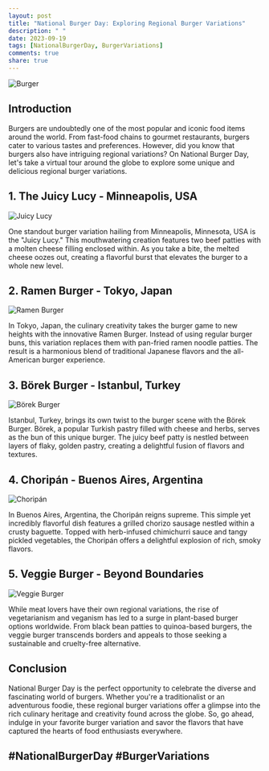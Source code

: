```yaml
---
layout: post
title: "National Burger Day: Exploring Regional Burger Variations"
description: " "
date: 2023-09-19
tags: [NationalBurgerDay, BurgerVariations]
comments: true
share: true
---
```


![Burger](https://source.unsplash.com/1600x900/?burger)

## Introduction

Burgers are undoubtedly one of the most popular and iconic food items around the world. From fast-food chains to gourmet restaurants, burgers cater to various tastes and preferences. However, did you know that burgers also have intriguing regional variations? On National Burger Day, let's take a virtual tour around the globe to explore some unique and delicious regional burger variations.

## 1. The Juicy Lucy - Minneapolis, USA

![Juicy Lucy](https://source.unsplash.com/1600x900/?juicy,lucy)

One standout burger variation hailing from Minneapolis, Minnesota, USA is the "Juicy Lucy." This mouthwatering creation features two beef patties with a molten cheese filling enclosed within. As you take a bite, the melted cheese oozes out, creating a flavorful burst that elevates the burger to a whole new level.

## 2. Ramen Burger - Tokyo, Japan

![Ramen Burger](https://source.unsplash.com/1600x900/?ramen,burger)

In Tokyo, Japan, the culinary creativity takes the burger game to new heights with the innovative Ramen Burger. Instead of using regular burger buns, this variation replaces them with pan-fried ramen noodle patties. The result is a harmonious blend of traditional Japanese flavors and the all-American burger experience.

## 3. Börek Burger - Istanbul, Turkey

![Börek Burger](https://source.unsplash.com/1600x900/?borek,burger)

Istanbul, Turkey, brings its own twist to the burger scene with the Börek Burger. Börek, a popular Turkish pastry filled with cheese and herbs, serves as the bun of this unique burger. The juicy beef patty is nestled between layers of flaky, golden pastry, creating a delightful fusion of flavors and textures.

## 4. Choripán - Buenos Aires, Argentina

![Choripán](https://source.unsplash.com/1600x900/?choripan,burger)

In Buenos Aires, Argentina, the Choripán reigns supreme. This simple yet incredibly flavorful dish features a grilled chorizo sausage nestled within a crusty baguette. Topped with herb-infused chimichurri sauce and tangy pickled vegetables, the Choripán offers a delightful explosion of rich, smoky flavors.

## 5. Veggie Burger - Beyond Boundaries

![Veggie Burger](https://source.unsplash.com/1600x900/?veggie,burger)

While meat lovers have their own regional variations, the rise of vegetarianism and veganism has led to a surge in plant-based burger options worldwide. From black bean patties to quinoa-based burgers, the veggie burger transcends borders and appeals to those seeking a sustainable and cruelty-free alternative.

## Conclusion

National Burger Day is the perfect opportunity to celebrate the diverse and fascinating world of burgers. Whether you're a traditionalist or an adventurous foodie, these regional burger variations offer a glimpse into the rich culinary heritage and creativity found across the globe. So, go ahead, indulge in your favorite burger variation and savor the flavors that have captured the hearts of food enthusiasts everywhere.

## #NationalBurgerDay #BurgerVariations